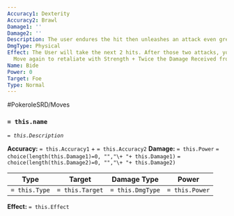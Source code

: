 ```yaml
---
Accuracy1: Dexterity
Accuracy2: Brawl
Damage1: ''
Damage2: ''
Description: The user endures the hit then unleashes an attack even greater.
DmgType: Physical
Effect: The User will take the next 2 hits. After those two attacks, you may use this
  Move again to retaliate with Strength + Twice the Damage Received from those 2 hits.
Name: Bide
Power: 0
Target: Foe
Type: Normal
---
```


#PokeroleSRD/Moves

### `= this.name` 
*`= this.Description`*

**Accuracy:** `= this.Accuracy1` + `= this.Accuracy2`
**Damage:** `= this.Power` `= choice(length(this.Damage1)=0, "","\+ "+ this.Damage1)` `= choice(length(this.Damage2)=0, "","\+ "+ this.Damage2)`

| Type          | Target          | Damage Type          | Power          |
| ------------- | --------------- | ---------------- | -------------- |
| `= this.Type` | `= this.Target` | `= this.DmgType` | `= this.Power` | 

**Effect:** `= this.Effect`